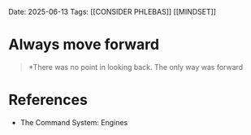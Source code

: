 Date: 2025-06-13
Tags: [[CONSIDER PHLEBAS]] [[MINDSET]]  


# Always move forward

>*There was no point in looking back. The only way was forward
# References
- The Command System: Engines 
 